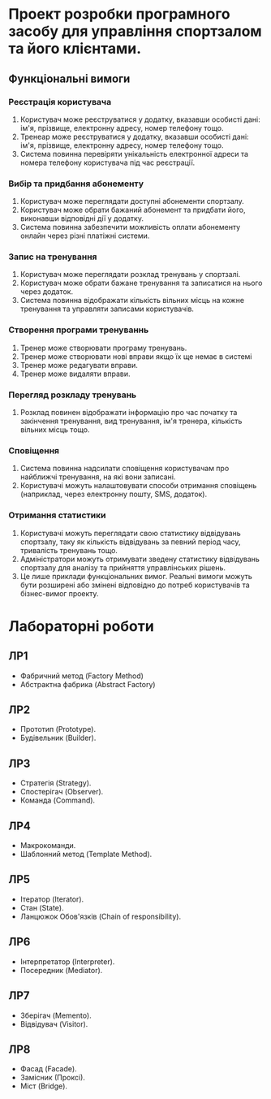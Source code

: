 # Проект розробки програмного засобу для управління спортзалом та його клієнтами.
## Функціональні вимоги
### Реєстрація користувача
1. Користувач може реєструватися у додатку, вказавши особисті дані: ім'я, прізвище, електронну адресу, номер телефону тощо.
2. Тренеар може реєструватися у додатку, вказавши особисті дані: ім'я, прізвище, електронну адресу, номер телефону тощо.
3. Система повинна перевіряти унікальність електронної адреси та номера телефону користувача під час реєстрації.
### Вибір та придбання абонементу
1. Користувач може переглядати доступні абонементи спортзалу.
2. Користувач може обрати бажаний абонемент та придбати його, виконавши відповідні дії у додатку.
3. Система повинна забезпечити можливість оплати абонементу онлайн через різні платіжні системи.
### Запис на тренування
1. Користувач може переглядати розклад тренувань у спортзалі.
2. Користувач може обрати бажане тренування та записатися на нього через додаток.
3. Система повинна відображати кількість вільних місць на кожне тренування та управляти записами користувачів.
### Створення програми тренуваннь
1. Тренер може створювати програму тренувань.
2. Тренер може створювати нові вправи якщо їх ще немає в системі
3. Тренер може редагувати вправи.
4. Тренер може видаляти вправи.
### Перегляд розкладу тренувань
1. Розклад повинен відображати інформацію про час початку та закінчення тренування, вид тренування, ім'я тренера, кількість вільних місць тощо.
### Сповіщення
1. Система повинна надсилати сповіщення користувачам про найближчі тренування, на які вони записані.
2. Користувачі можуть налаштовувати способи отримання сповіщень (наприклад, через електронну пошту, SMS, додаток).
### Отримання статистики
1. Користувачі можуть переглядати свою статистику відвідувань спортзалу, таку як кількість відвідувань за певний період часу, тривалість тренувань тощо.
2. Адміністратори можуть отримувати зведену статистику відвідувань спортзалу для аналізу та прийняття управлінських рішень.
3. Це лише приклади функціональних вимог. Реальні вимоги можуть бути розширені або змінені відповідно до потреб користувачів та бізнес-вимог проекту.

# Лабораторні роботи
## ЛР1
- Фабричний метод (Factory Method)
- Абстрактна фабрика (Abstract Factory)
## ЛР2
- Прототип (Prototype).
- Будівельник (Builder).
## ЛР3
- Стратегія (Strategy).
- Спостерігач (Observer).
- Команда (Command).
## ЛР4
- Макрокоманди.
- Шаблонний метод (Template Method).
## ЛР5
- Ітератор (Iterator).
- Стан (State).
- Ланцюжок Обов'язків (Chain of responsibility).
## ЛР6
- Інтерпретатор (Interpreter).
- Посередник (Mediator).
## ЛР7
- Зберігач (Memento).
- Відвідувач (Visitor).
## ЛР8
- Фасад (Facade).
- Замісник (Проксі).
- Міст (Bridge). 